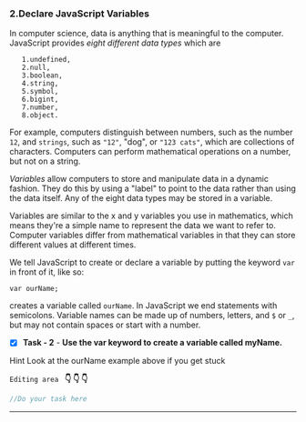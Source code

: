 ### 2.Declare JavaScript Variables

In computer science, data is anything that is meaningful to the computer. JavaScript provides *eight different data types* which are 
```shell
   1.undefined,
   2.null, 
   3.boolean, 
   4.string, 
   5.symbol, 
   6.bigint, 
   7.number, 
   8.object.
```


For example, computers distinguish between numbers, such as the number `12`, and `strings`, such as `"12"`, "dog", or `"123 cats"`, which are collections of characters. Computers can perform mathematical operations on a number, but not on a string.


*Variables* allow computers to store and manipulate data in a dynamic fashion. They do this by using a "label" to point to the data rather than using the data itself. Any of the eight data types may be stored in a variable.

Variables are similar to the x and y variables you use in mathematics, which means they're a simple name to represent the data we want to refer to. Computer variables differ from mathematical variables in that they can store different values at different times.

We tell JavaScript to create or declare a variable by putting the keyword `var` in front of it, like so:

`var ourName;`

creates a variable called `ourName`. In JavaScript we end statements with semicolons. Variable names can be made up of numbers, letters, and `$` or `_`, but may not contain spaces or start with a number.

- [x] **Task - 2**  - **Use the var keyword to create a variable called myName.**

Hint
Look at the ourName example above if you get stuck

``Editing area `` **:point_down: :point_down: :point_down:**

```js
//Do your task here
```

*************************************************************************************
